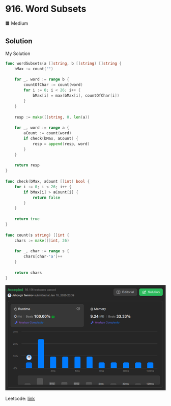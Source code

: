 # 916. Word Subsets

🟧 Medium

## Solution

My Solution

```go
func wordSubsets(a []string, b []string) []string {
    bMax := count("")

    for _, word := range b {
        countOfChar := count(word)
        for i := 0; i < 26; i++ {
            bMax[i] = max(bMax[i], countOfChar[i])
        }
    }

    resp := make([]string, 0, len(a))

    for _, word := range a {
        aCount := count(word)
        if check(bMax, aCount) {
            resp = append(resp, word)
        }
    }

    return resp
}

func check(bMax, aCount []int) bool {
    for i := 0; i < 26; i++ {
        if bMax[i] > aCount[i] {
            return false
        }
    }

    return true
}

func count(s string) []int {
    chars := make([]int, 26)

    for _, char := range s {
        chars[char-'a']++
    }

    return chars
}
```

![result](916.png)

Leetcode: [link](https://leetcode.com/problems/word-subsets/description/)
